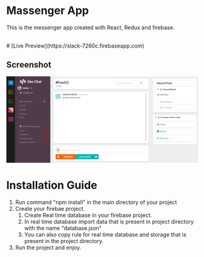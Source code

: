 # Massenger App
This is the messenger app created with React, Redux and firebase.

<br>
# [Live Preview](https://slack-7260c.firebaseapp.com)

## Screenshot <br>
<img src="https://github.com/MentorUsama/massengerApp/blob/main/screenshot.PNG" />

# Installation Guide
1. Run command "npm install" in the main directory of your project
2. Create your firebae project.
   1. Create Real time database in your firebase project.
   2. In real time database import data that is present in project directory with the name "database.json"
   3. You can also copy rule for real time database and storage that is present in the project directory.
4. Run the project and enjoy.
